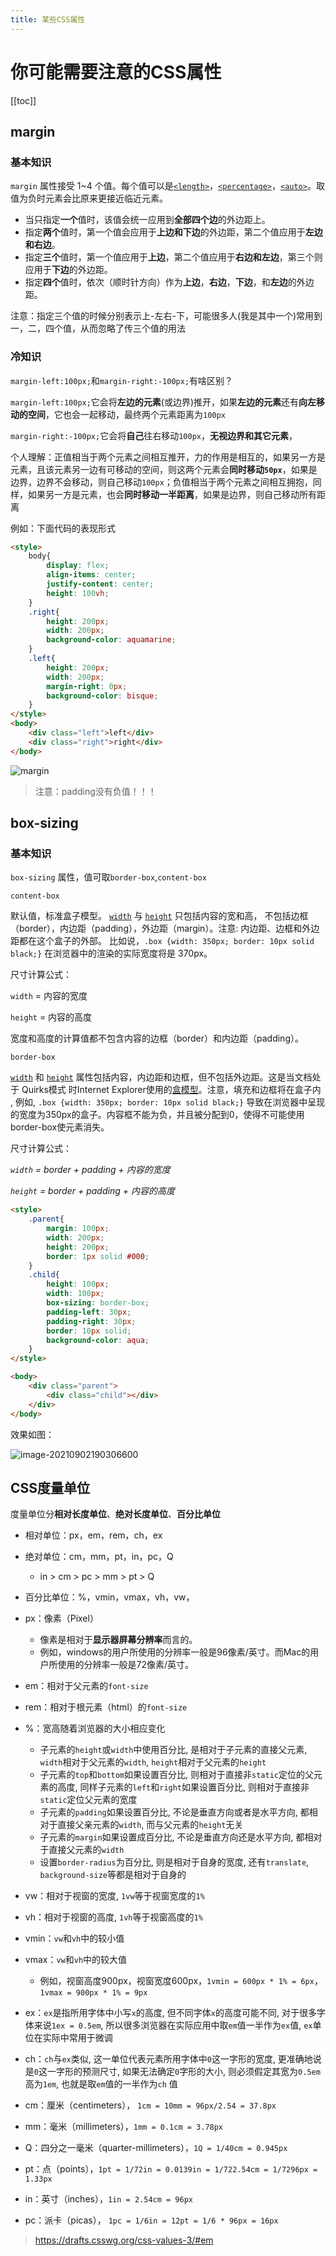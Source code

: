```yaml
---
title: 某些CSS属性
---
```

# 你可能需要注意的CSS属性

[[toc]]

## margin

### 基本知识

`margin` 属性接受 1~4 个值。每个值可以是[`<length>`](https://developer.mozilla.org/zh-CN/docs/Web/CSS/length)，[`<percentage>`](https://developer.mozilla.org/zh-CN/docs/Web/CSS/percentage)，[`<auto>`](https://developer.mozilla.org/zh-CN/docs/Web/CSS/margin#auto)。取值为负时元素会比原来更接近临近元素。

- 当只指定**一个**值时，该值会统一应用到**全部四个边**的外边距上。
- 指定**两个**值时，第一个值会应用于**上边和下边**的外边距，第二个值应用于**左边和右边**。
- 指定**三个**值时，第一个值应用于**上边**，第二个值应用于**右边和左边**，第三个则应用于**下边**的外边距。
- 指定**四个**值时，依次（顺时针方向）作为**上边**，**右边**，**下边**，和**左边**的外边距。

注意：指定三个值的时候分别表示上-左右-下，可能很多人(我是其中一个)常用到一，二，四个值，从而忽略了传三个值的用法

### 冷知识

`margin-left:100px;`和`margin-right:-100px;`有啥区别？

`margin-left:100px;`它会将**左边的元素**(或边界)推开，如果**左边的元素**还有**向左移动的空间**，它也会一起移动，最终两个元素距离为`100px`

`margin-right:-100px;`它会将**自己**往右移动`100px`，**无视边界和其它元素**，

个人理解：正值相当于两个元素之间相互推开，力的作用是相互的，如果另一方是元素，且该元素另一边有可移动的空间，则这两个元素会**同时移动`50px`**，如果是边界，边界不会移动，则自己移动`100px`；负值相当于两个元素之间相互拥抱，同样，如果另一方是元素，也会**同时移动一半距离**，如果是边界，则自己移动所有距离

例如：下面代码的表现形式

```html
<style>
    body{
        display: flex;
        align-items: center;
        justify-content: center;
        height: 100vh;
    }
    .right{
        height: 200px;
        width: 200px;
        background-color: aquamarine;
    }
    .left{
        height: 200px;
        width: 200px;
        margin-right: 0px;
        background-color: bisque;
    }
</style>
<body>
    <div class="left">left</div>
    <div class="right">right</div>
</body>
```





![margin](https://gitee.com/wu_monkey/blog-images/raw/master/images/margin.gif)

> 注意：padding没有负值！！！

## box-sizing

### 基本知识

`box-sizing` 属性，值可取`border-box`,`content-box`

`content-box`

默认值，标准盒子模型。 [`width`](https://developer.mozilla.org/zh-CN/docs/Web/CSS/width) 与 [`height`](https://developer.mozilla.org/zh-CN/docs/Web/CSS/height) 只包括内容的宽和高， 不包括边框（border），内边距（padding），外边距（margin）。注意: 内边距、边框和外边距都在这个盒子的外部。 比如说，`.box {width: 350px; border: 10px solid black;}` 在浏览器中的渲染的实际宽度将是 370px。

尺寸计算公式：

`width` = 内容的宽度

`height` = 内容的高度

宽度和高度的计算值都不包含内容的边框（border）和内边距（padding）。

`border-box`

 [`width`](https://developer.mozilla.org/zh-CN/docs/Web/CSS/width) 和 [`height`](https://developer.mozilla.org/zh-CN/docs/Web/CSS/height) 属性包括内容，内边距和边框，但不包括外边距。这是当文档处于 Quirks模式 时Internet Explorer使用的[盒模型](https://developer.mozilla.org/en-US/docs/Web/CSS/CSS_Box_Model/Introduction_to_the_CSS_box_model)。注意，填充和边框将在盒子内 , 例如, `.box {width: 350px; border: 10px solid black;}` 导致在浏览器中呈现的宽度为350px的盒子。内容框不能为负，并且被分配到0，使得不可能使用border-box使元素消失。

尺寸计算公式：

*`width` = border + padding + 内容的宽度*

*`height` = border + padding + 内容的高度*

```html
<style>
    .parent{
        margin: 100px;
        width: 200px;
        height: 200px;
        border: 1px solid #000;
    }
    .child{
        height: 100px;
        width: 100px;
        box-sizing: border-box;
        padding-left: 30px;
        padding-right: 30px;
        border: 10px solid;
        background-color: aqua;
    }
</style>

<body>
    <div class="parent">
        <div class="child"></div>
    </div>
</body>
```

效果如图：

![image-20210902190306600](https://gitee.com/wu_monkey/blog-images/raw/master/images/image-20210902190306600.png)

## CSS度量单位

度量单位分**相对长度单位**、**绝对长度单位**、**百分比单位**

- 相对单位：px，em，rem，ch，ex
- 绝对单位：cm，mm，pt，in，pc，Q
  - in > cm > pc > mm > pt > Q
- 百分比单位：%，vmin，vmax，vh，vw，

- px：像素（Pixel）
  - 像素是相对于**显示器屏幕分辨率**而言的。
  - 例如，windows的用户所使用的分辨率一般是96像素/英寸。而Mac的用户所使用的分辨率一般是72像素/英寸。
- em：相对于父元素的`font-size`
- rem：相对于根元素（html）的`font-size`
- %：宽高随着浏览器的大小相应变化
  - 子元素的`height`或`width`中使用百分比, 是相对于子元素的直接父元素, `width`相对于父元素的`width`, `height`相对于父元素的`height`
  - 子元素的`top`和`bottom`如果设置百分比, 则相对于直接非`static`定位的父元素的高度, 同样子元素的`left`和`right`如果设置百分比, 则相对于直接非`static`定位父元素的宽度
  - 子元素的`padding`如果设置百分比, 不论是垂直方向或者是水平方向, 都相对于直接父亲元素的`width`, 而与父元素的`height`无关
  - 子元素的`margin`如果设置成百分比, 不论是垂直方向还是水平方向, 都相对于直接父元素的`width`
  - 设置`border-radius`为百分比, 则是相对于自身的宽度, 还有`translate`, `background-size`等都是相对于自身的
- vw：相对于视窗的宽度, `1vw`等于视窗宽度的`1%`
- vh：相对于视窗的高度, `1vh`等于视窗高度的`1%`
- vmin：`vw`和`vh`中的较小值
- vmax：`vw`和`vh`中的较大值
  - 例如，视窗高度900px，视窗宽度600px，`1vmin = 600px * 1% = 6px`，`1vmax = 900px * 1% = 9px`
- ex：`ex`是指所用字体中小写`x`的高度, 但不同字体`x`的高度可能不同, 对于很多字体来说`1ex = 0.5em`, 所以很多浏览器在实际应用中取`em`值一半作为`ex`值, `ex`单位在实际中常用于微调
- ch：`ch`与`ex`类似, 这一单位代表元素所用字体中`0`这一字形的宽度, 更准确地说是`0`这一字形的预测尺寸, 如果无法确定`0`字形的大小, 则必须假定其宽为`0.5em`高为`1em`, 也就是取`em`值的一半作为`ch` 值
- cm：厘米（centimeters）， `1cm = 10mm = 96px/2.54 = 37.8px`
- mm：毫米（millimeters），`1mm = 0.1cm = 3.78px`
- Q：四分之一毫米（quarter-millimeters），`1Q = 1/40cm = 0.945px`
- pt：点（points），`1pt = 1/72in = 0.0139in = 1/722.54cm = 1/7296px = 1.33px`
- in：英寸（inches），`1in = 2.54cm = 96px`
- pc：派卡（picas）， `1pc = 1/6in = 12pt = 1/6 * 96px = 16px`

> https://drafts.csswg.org/css-values-3/#em





